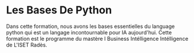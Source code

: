# Les Bases De Python

Dans cette formation, nous avons les bases essentielles du language python qui est un langage incontournable pour IA aujourd'hui.
Cette formation est le programme du mastère I Business Intélligence Intélligence de L'ISET Radès.
